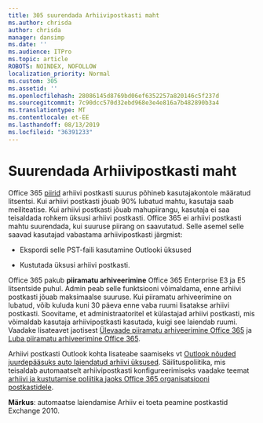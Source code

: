 ```yaml
---
title: 305 suurendada Arhiivipostkasti maht
ms.author: chrisda
author: chrisda
manager: dansimp
ms.date: ''
ms.audience: ITPro
ms.topic: article
ROBOTS: NOINDEX, NOFOLLOW
localization_priority: Normal
ms.custom: 305
ms.assetid: ''
ms.openlocfilehash: 28086145d8769bd06ef6352257a820146c5f237d
ms.sourcegitcommit: 7c90dcc570d32ebd968e3e4e816a7b482890b3a4
ms.translationtype: MT
ms.contentlocale: et-EE
ms.lasthandoff: 08/13/2019
ms.locfileid: "36391233"
---
```

# <a name="increase-the-archive-mailbox-size"></a>Suurendada Arhiivipostkasti maht

Office 365 [piirid](https://docs.microsoft.com/office365/servicedescriptions/exchange-online-service-description/exchange-online-limits#mailbox-storage-limits) arhiivi postkasti suurus põhineb kasutajakontole määratud litsentsi. Kui arhiivi postkasti jõuab 90% lubatud mahtu, kasutaja saab meiliteatise. Kui arhiivi postkasti jõuab mahupiirangu, kasutaja ei saa teisaldada rohkem üksusi arhiivi postkasti. Office 365 ei arhiivi postkasti mahtu suurendada, kui suuruse piirang on saavutatud. Selle asemel selle saavad kasutajad vabastama arhiivipostkasti järgmist:

- Ekspordi selle PST-faili kasutamine Outlooki üksused

- Kustutada üksusi arhiivi postkasti.

Office 365 pakub **piiramatu arhiveerimine** Office 365 Enterprise E3 ja E5 litsentside puhul. Admin peab selle funktsiooni võimaldama, enne arhiivi postkasti jõuab maksimaalse suuruse. Kui piiramatu arhiveerimine on lubatud, võib kuluda kuni 30 päeva enne vaba ruumi lisatakse arhiivi postkasti. Soovitame, et administraatoritel et külastajad arhiivi postkasti, mis võimaldab kasutaja arhiivipostkasti kasutada, kuigi see laiendab ruumi. Vaadake lisateavet jaotisest [Ülevaade piiramatu arhiveerimine Office 365](https://docs.microsoft.com/office365/securitycompliance/unlimited-archiving) ja [Luba piiramatu arhiveerimine Office 365](https://docs.microsoft.com/office365/securitycompliance/enable-unlimited-archiving).

Arhiivi postkasti Outlook kohta lisateabe saamiseks vt [Outlook nõuded juurdepääsuks auto laiendatud arhiivi üksused](https://docs.microsoft.com/office365/securitycompliance/unlimited-archiving#outlook-requirements-for-accessing-items-in-an-auto-expanded-archive). Säilituspoliitika, mis teisaldab automaatselt arhiivipostkasti konfigureerimiseks vaadake teemat [arhiivi ja kustutamise poliitika jaoks Office 365 organisatsiooni postkastidele](https://docs.microsoft.com/office365/securitycompliance/set-up-an-archive-and-deletion-policy-for-mailboxes).

**Märkus**: automaatse laiendamise Arhiiv ei toeta peamine postkastid Exchange 2010.
